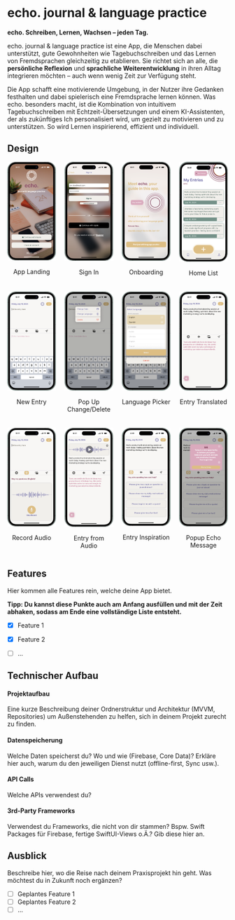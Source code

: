 # echo. journal & language practice

**echo. Schreiben, Lernen, Wachsen – jeden Tag.**

echo. journal & language practice ist eine App, die Menschen dabei unterstützt, gute Gewohnheiten wie Tagebuchschreiben und das Lernen von Fremdsprachen gleichzeitig zu etablieren. Sie richtet sich an alle, die **persönliche Reflexion** und **sprachliche Weiterentwicklung** in ihren Alltag integrieren möchten – auch wenn wenig Zeit zur Verfügung steht.

Die App schafft eine motivierende Umgebung, in der Nutzer ihre Gedanken festhalten und dabei spielerisch eine Fremdsprache lernen können. Was echo. besonders macht, ist die Kombination von intuitivem Tagebuchschreiben mit Echtzeit-Übersetzungen und einem KI-Assistenten, der als zukünftiges Ich personalisiert wird, um gezielt zu motivieren und zu unterstützen. So wird Lernen inspirierend, effizient und individuell.


## Design
<div style="display: grid; grid-template-columns: repeat(4, 1fr); gap: 20px; text-align: center;">

  <div>
    <img src="./img/App Landing.png" width="200" alt="App Landing">
    <p>App Landing</p>
  </div>

  <div>
    <img src="./img/Sign In.png" width="200" alt="Sign In">
    <p>Sign In</p>
  </div>

  <div>
    <img src="./img/echo onboading.png" width="200" alt="Onboarding">
    <p>Onboarding</p>
  </div>

  <div>
    <img src="./img/Home List.png" width="200" alt="Home List">
    <p>Home List</p>
  </div>

  <div>
    <img src="./img/New Entry.png" width="200" alt="New Entry">
    <p>New Entry</p>
  </div>

  <div>
    <img src="./img/Pop up Change Delete.png" width="200" alt="Pop Up Change/Delete">
    <p>Pop Up Change/Delete</p>
  </div>

  <div>
    <img src="./img/Language Picker.png" width="200" alt="Language Picker">
    <p>Language Picker</p>
  </div>

  <div>
    <img src="./img/Entry translated.png" width="200" alt="Entry Translated">
    <p>Entry Translated</p>
  </div>

  <div>
    <img src="./img/Record Audio.png" width="200" alt="Record Audio">
    <p>Record Audio</p>
  </div>

  <div>
    <img src="./img/Entry from Audio.png" width="200" alt="Entry from Audio">
    <p>Entry from Audio</p>
  </div>

  <div>
    <img src="./img/Echo Entry Inspiration.png" width="200" alt="Entry Inspiration">
    <p>Entry Inspiration</p>
  </div>

  <div>
    <img src="./img/Popup Echo Message.png" width="200" alt="Popup Echo Message">
    <p>Popup Echo Message</p>
  </div>

</div>

## Features
Hier kommen alle Features rein, welche deine App bietet.

**Tipp: Du kannst diese Punkte auch am Anfang ausfüllen und mit der Zeit abhaken, sodass am Ende eine vollständige Liste entsteht.**

- [x] Feature 1
- [x] Feature 2
- [ ] ...


## Technischer Aufbau

#### Projektaufbau
Eine kurze Beschreibung deiner Ordnerstruktur und Architektur (MVVM, Repositories) um Außenstehenden zu helfen, sich in deinem Projekt zurecht zu finden.

#### Datenspeicherung
Welche Daten speicherst du? Wo und wie (Firebase, Core Data)? Erkläre hier auch, warum du den jeweiligen Dienst nutzt (offline-first, Sync usw.).

#### API Calls
Welche APIs verwendest du?

#### 3rd-Party Frameworks
Verwendest du Frameworks, die nicht von dir stammen? Bspw. Swift Packages für Firebase, fertige SwiftUI-Views o.Ä.? Gib diese hier an.


## Ausblick
Beschreibe hier, wo die Reise nach deinem Praxisprojekt hin geht. Was möchtest du in Zukunft noch ergänzen?

- [ ] Geplantes Feature 1
- [ ] Geplantes Feature 2
- [ ] ...
